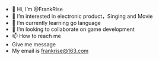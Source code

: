 - 👋 Hi, I’m @FrankRise
- 👀 I’m interested in electronic product，Singing and Movie
- 🌱 I’m currently learning go language
- 💞️ I’m looking to collaborate on game development
- 📫 How to reach me
- Give me message
- My email is frankrise@163.com

<!---
FrankRise/FrankRise is a ✨ special ✨ repository because its `README.md` (this file) appears on your GitHub profile.
You can click the Preview link to take a look at your changes.
--->
